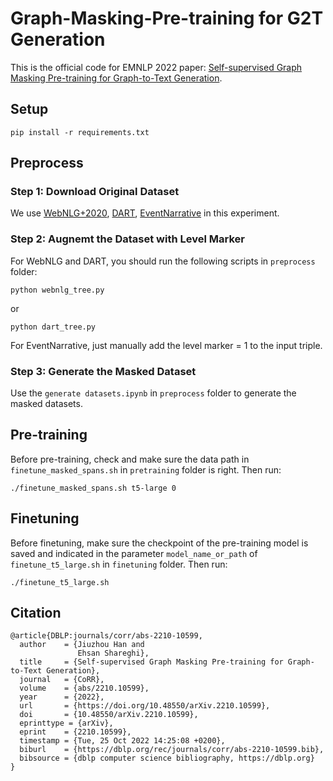 # Graph-Masking-Pre-training for G2T Generation
This is the official code for EMNLP 2022 paper: [Self-supervised Graph Masking Pre-training for Graph-to-Text Generation](https://arxiv.org/abs/2210.10599).

## Setup
```
pip install -r requirements.txt
```

## Preprocess
### Step 1: Download Original Dataset
We use [WebNLG+2020](https://gitlab.com/shimorina/webnlg-dataset/tree/master/release_v3.0), [DART](https://github.com/Yale-LILY/dart), [EventNarrative](https://www.kaggle.com/datasets/acolas1/eventnarration) in this experiment.

### Step 2: Augnemt the Dataset with Level Marker
For WebNLG and DART, you should run the following scripts in `preprocess` folder:
```
python webnlg_tree.py
```
or
```
python dart_tree.py
```
For EventNarrative, just manually add the level marker = 1 to the input triple.

### Step 3: Generate the Masked Dataset
Use the `generate datasets.ipynb` in `preprocess` folder to generate the masked datasets.

## Pre-training
Before pre-training, check and make sure the data path in `finetune_masked_spans.sh` in `pretraining` folder is right. Then run:
```
./finetune_masked_spans.sh t5-large 0
```

## Finetuning
Before finetuning, make sure the checkpoint of the pre-training model is saved and indicated in the parameter `model_name_or_path` of `finetune_t5_large.sh` in `finetuning` folder. Then run:
```
./finetune_t5_large.sh
```

## Citation
```
@article{DBLP:journals/corr/abs-2210-10599,
  author    = {Jiuzhou Han and
               Ehsan Shareghi},
  title     = {Self-supervised Graph Masking Pre-training for Graph-to-Text Generation},
  journal   = {CoRR},
  volume    = {abs/2210.10599},
  year      = {2022},
  url       = {https://doi.org/10.48550/arXiv.2210.10599},
  doi       = {10.48550/arXiv.2210.10599},
  eprinttype = {arXiv},
  eprint    = {2210.10599},
  timestamp = {Tue, 25 Oct 2022 14:25:08 +0200},
  biburl    = {https://dblp.org/rec/journals/corr/abs-2210-10599.bib},
  bibsource = {dblp computer science bibliography, https://dblp.org}
}
```
